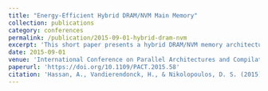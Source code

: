 ```yaml
---
title: "Energy-Efficient Hybrid DRAM/NVM Main Memory"
collection: publications
category: conferences
permalink: /publication/2015-09-01-hybrid-dram-nvm
excerpt: 'This short paper presents a hybrid DRAM/NVM memory architecture evaluated for energy savings in memory-intensive applications.'
date: 2015-09-01
venue: 'International Conference on Parallel Architectures and Compilation Techniques (PACT)'
paperurl: 'https://doi.org/10.1109/PACT.2015.58'
citation: 'Hassan, A., Vandierendonck, H., & Nikolopoulos, D. S. (2015). &quot;Energy-Efficient Hybrid DRAM/NVM Main Memory.&quot; <i>PACT ''15</i>, 492–493. https://doi.org/10.1109/PACT.2015.58'
---
```

